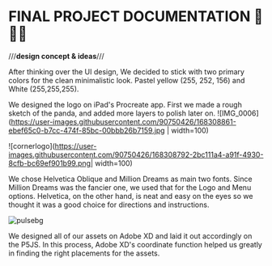 # **FINAL PROJECT DOCUMENTATION** 🎨🔮✨ #

///**design concept & ideas**///

After thinking over the UI design, We decided to stick with two primary colors for the clean minimalistic look. 
Pastel yellow (255, 252, 156) and White (255,255,255).

We designed the logo on iPad's Procreate app. First we made a rough sketch of the panda, and added more layers to polish later on.
![IMG_0006](https://user-images.githubusercontent.com/90750426/168308861-ebef65c0-b7cc-474f-85bc-00bbb26b7159.jpg | width=100)

![cornerlogo](https://user-images.githubusercontent.com/90750426/168308792-2bc111a4-a91f-4930-8cfb-bc69ef901b99.png| width=100)


We chose Helvetica Oblique and Million Dreams as main two fonts. Since Million Dreams was the fancier one, we used that for the Logo and Menu options.
Helvetica, on the other hand, is neat and easy on the eyes so we thought it was a good choice for directions and instructions.

![pulsebg](https://user-images.githubusercontent.com/90750426/168308495-2f73cb99-6185-4e11-b0f6-1a0ded333e4b.png)


We designed all of our assets on Adobe XD and laid it out accordingly on the P5JS. In this process, Adobe XD's coordinate function helped us greatly in finding the right placements for the assets.

